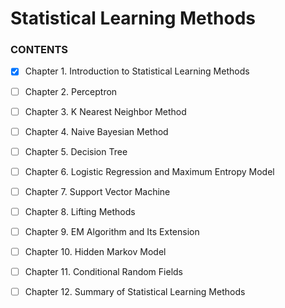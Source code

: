 # Statistical Learning Methods

### CONTENTS

  - [x] Chapter 1. Introduction to Statistical Learning Methods

  - [ ] Chapter 2. Perceptron

  - [ ] Chapter 3. K Nearest Neighbor Method

  - [ ] Chapter 4. Naive Bayesian Method

  - [ ] Chapter 5. Decision Tree

  - [ ] Chapter 6. Logistic Regression and Maximum Entropy Model

  - [ ] Chapter 7. Support Vector Machine

  - [ ] Chapter 8. Lifting Methods

  - [ ] Chapter 9. EM Algorithm and Its Extension

  - [ ] Chapter 10. Hidden Markov Model

  - [ ] Chapter 11. Conditional Random Fields

  - [ ] Chapter 12. Summary of Statistical Learning Methods
